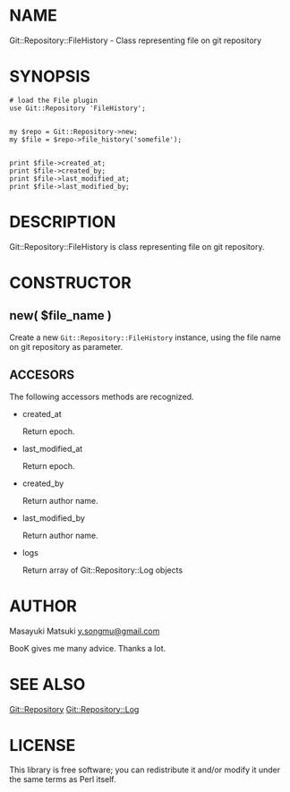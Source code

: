 # NAME

Git::Repository::FileHistory - Class representing file on git repository

# SYNOPSIS

    # load the File plugin
    use Git::Repository 'FileHistory';
    

    my $repo = Git::Repository->new;
    my $file = $repo->file_history('somefile');
    

    print $file->created_at;
    print $file->created_by;
    print $file->last_modified_at;
    print $file->last_modified_by;

# DESCRIPTION

Git::Repository::FileHistory is class representing file on git repository.

# CONSTRUCTOR

## new( $file\_name )

Create a new `Git::Repository::FileHistory` instance, using the file name
on git repository as parameter.

## ACCESORS

The following accessors methods are recognized.

- created\_at

    Return epoch.

- last\_modified\_at

    Return epoch.

- created\_by

    Return author name.

- last\_modified\_by

    Return author name.

- logs

    Return array of Git::Repository::Log objects

# AUTHOR

Masayuki Matsuki <y.songmu@gmail.com>

BooK gives me many advice. Thanks a lot.

# SEE ALSO

[Git::Repository](http://search.cpan.org/perldoc?Git::Repository)
[Git::Repository::Log](http://search.cpan.org/perldoc?Git::Repository::Log)

# LICENSE

This library is free software; you can redistribute it and/or modify
it under the same terms as Perl itself.
